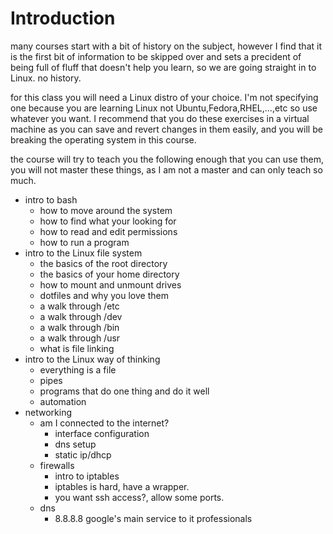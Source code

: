 Introduction
============

many courses start with a bit of history on the subject, however I find that it
is the first bit of information to be skipped over and sets a precident of being
full of fluff that doesn't help you learn, so we are going straight in to Linux.
no history.

for this class you will need a Linux distro of your choice. I'm not specifying
one because you are learning Linux not Ubuntu,Fedora,RHEL,...,etc so use
whatever you want. I recommend that you do these exercises in a virtual machine
as you can save and revert changes in them easily, and you will be breaking the
operating system in this course.

the course will try to teach you the following enough that you can use them,
you will not master these things, as I am not a master and can only teach so
much.

- intro to bash
  - how to move around the system
  - how to find what your looking for
  - how to read and edit permissions
  - how to run a program
- intro to the Linux file system
  - the basics of the root directory
  - the basics of your home directory
  - how to mount and unmount drives
  - dotfiles and why you love them
  - a walk through /etc
  - a walk through /dev
  - a walk through /bin
  - a walk through /usr
  - what is file linking
- intro to the Linux way of thinking
  - everything is a file
  - pipes
  - programs that do one thing and do it well
  - automation
- networking
  - am I connected to the internet?
    - interface configuration
    - dns setup
    - static ip/dhcp
  - firewalls
    - intro to iptables
    - iptables is hard, have a wrapper.
    - you want ssh access?, allow some ports.
  - dns
    - 8.8.8.8 google's main service to it professionals
